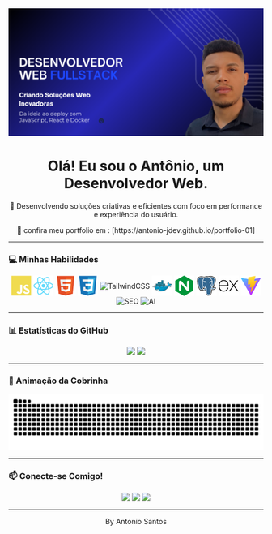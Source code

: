 <div align="center">
  <a href="https://github.com/Antonio-JDev">
    <img src="https://raw.githubusercontent.com/Antonio-JDev/Antonio-JDev/main/images/banner-antonio-jdev.png" alt="Banner de Perfil" />
  </a>
</div>

<div align="center">
  <h1>Olá! Eu sou o Antônio, um Desenvolvedor Web.</h1>
  <p>🚀 Desenvolvendo soluções criativas e eficientes com foco em performance e experiência do usuário.</p>
  <p>🚀 confira meu portfolio em : [https://antonio-jdev.github.io/portfolio-01]</p>
</div>

---

### 💻 Minhas Habilidades

<div align="center">
  <img align="center" alt="JS" height="40" width="40" src="https://raw.githubusercontent.com/devicons/devicon/master/icons/javascript/javascript-plain.svg" />
  <img align="center" alt="React" height="40" width="40" src="https://raw.githubusercontent.com/devicons/devicon/master/icons/react/react-original.svg" />
  <img align="center" alt="HTML" height="40" width="40" src="https://raw.githubusercontent.com/devicons/devicon/master/icons/html5/html5-original.svg" />
  <img align="center" alt="CSS" height="40" width="40" src="https://raw.githubusercontent.com/devicons/devicon/master/icons/css3/css3-original.svg" />
  <img align="center" alt="TailwindCSS" height="40" width="40" src="https://www.vectorlogo.zone/logos/tailwindcss/tailwindcss-icon.svg" />
  <img align="center" alt="Docker" height="40" width="40" src="https://raw.githubusercontent.com/devicons/devicon/master/icons/docker/docker-original.svg" />
  <img align="center" alt="Nginx" height="40" width="40" src="https://raw.githubusercontent.com/devicons/devicon/master/icons/nginx/nginx-original.svg" />
  <img align="center" alt="PostgreSQL" height="40" width="40" src="https://raw.githubusercontent.com/devicons/devicon/master/icons/postgresql/postgresql-original.svg" />
  <img align="center" alt="Express" height="40" width="40" src="https://raw.githubusercontent.com/devicons/devicon/master/icons/express/express-original.svg" />
  <img align="center" alt="Vite" height="40" width="40" src="https://raw.githubusercontent.com/devicons/devicon/master/icons/vitejs/vitejs-original.svg" />
  <img align="center" alt="SEO" height="40" width="40" src="https://img.shields.io/badge/SEO-E32F23?style=for-the-badge&logo=google-chrome&logoColor=white" />
  <img align="center" alt="AI" height="40" width="40" src="https://img.shields.io/badge/AI-0A84D0?style=for-the-badge&logo=openai&logoColor=white" />
</div>

---

### 📊 Estatísticas do GitHub

<div align="center">
  <img height="180em" src="https://github-readme-stats.vercel.app/api?username=Antonio-JDev&show_icons=true&theme=tokyonight&include_all_commits=true&count_private=true" />
  <img height="180em" src="https://github-readme-stats.vercel.app/api/top-langs/?username=Antonio-JDev&layout=compact&langs_count=6&theme=tokyonight" />
</div>

---

### 🐍 Animação da Cobrinha

<div align="center">
  <picture>
    <source media="(prefers-color-scheme: dark)" srcset="https://raw.githubusercontent.com/Antonio-JDev/Antonio-JDev/output/github-contribution-grid-snake-dark.svg" />
    <source media="(prefers-color-scheme: light)" srcset="https://raw.githubusercontent.com/Antonio-JDev/Antonio-JDev/output/github-contribution-grid-snake.svg" />
    <img alt="github-snake" src="https://raw.githubusercontent.com/Antonio-JDev/Antonio-JDev/output/github-contribution-grid-snake.svg" />
  </picture>
</div>

---

### 📫 Conecte-se Comigo!

<div align="center">
  <a href="https://www.linkedin.com/in/antonio-jdev" target="_blank"><img src="https://img.shields.io/badge/-LinkedIn-%230077B5?style=for-the-badge&logo=linkedin&logoColor=white" /></a>
  <a href="https://www.instagram.com/oantoniojrs/" target="_blank"><img src="https://img.shields.io/badge/-Instagram-%23E4405F?style=for-the-badge&logo=instagram&logoColor=white" /></a>
  <a href="mailto:santosjuninho510@gmail.com"><img src="https://img.shields.io/badge/-Gmail-%23333?style=for-the-badge&logo=gmail&logoColor=white" /></a>
</div>

---

<div align="center">
  <p>By Antonio Santos</p>
</div>
